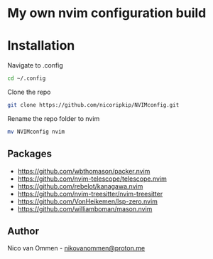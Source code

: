 # My own nvim configuration build


# Installation
Navigate to .config
```bash
cd ~/.config
```

Clone the repo
```bash
git clone https://github.com/nicoripkip/NVIMconfig.git
```
Rename the repo folder to nvim
```bash
mv NVIMconfig nvim
```

## Packages
- https://github.com/wbthomason/packer.nvim
- https://github.com/nvim-telescope/telescope.nvim
- https://github.com/rebelot/kanagawa.nvim
- https://github.com/nvim-treesitter/nvim-treesitter
- https://github.com/VonHeikemen/lsp-zero.nvim
- https://github.com/williamboman/mason.nvim


## Author
Nico van Ommen - nikovanommen@proton.me
